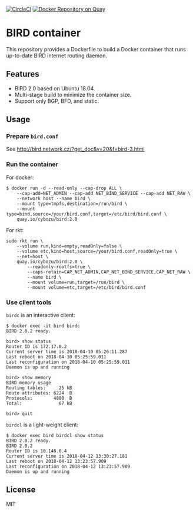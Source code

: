 [![CircleCI](https://circleci.com/gh/cybozu/bird-container.svg?style=svg)](https://circleci.com/gh/cybozu/bird-container)
[![Docker Repository on Quay](https://quay.io/repository/cybozu/bird/status "Docker Repository on Quay")](https://quay.io/repository/cybozu/bird)

BIRD container
==============

This repository provides a Dockerfile to build a Docker container
that runs up-to-date BIRD internet routing daemon.

Features
--------

* BIRD 2.0 based on Ubuntu 18.04.
* Multi-stage build to minimize the container size.
* Support only BGP, BFD, and static.

Usage
-----

### Prepare `bird.conf`

See http://bird.network.cz/?get_doc&v=20&f=bird-3.html

### Run the container

For docker:
```
$ docker run -d --read-only --cap-drop ALL \
    --cap-add=NET_ADMIN --cap-add NET_BIND_SERVICE --cap-add NET_RAW \
    --network host --name bird \
    --mount type=tmpfs,destination=/run/bird \
    --mount type=bind,source=/your/bird.conf,target=/etc/bird/bird.conf \
    quay.io/cybozu/bird:2.0
```

For rkt:
```
sudo rkt run \
    --volume run,kind=empty,readOnly=false \
    --volume etc,kind=host,source=/your/bird.conf,readOnly=true \
    --net=host \
    quay.io/cybozu/bird:2.0 \
        --readonly-rootfs=true \
        --caps-retain=CAP_NET_ADMIN,CAP_NET_BIND_SERVICE,CAP_NET_RAW \
        --name bird \
        --mount volume=run,target=/run/bird \
        --mount volume=etc,target=/etc/bird/bird.conf
```

### Use client tools

`birdc` is an interactive client:

```
$ docker exec -it bird birdc
BIRD 2.0.2 ready.

bird> show status
Router ID is 172.17.0.2
Current server time is 2018-04-10 05:26:11.287
Last reboot on 2018-04-10 05:25:59.011
Last reconfiguration on 2018-04-10 05:25:59.011
Daemon is up and running

bird> show memory
BIRD memory usage
Routing tables:     25 kB
Route attributes: 6224  B
Protocols:        4880  B
Total:              67 kB

bird> quit
```

`birdcl` is a light-weight client:

```
$ docker exec bird birdcl show status
BIRD 2.0.2 ready.
BIRD 2.0.2
Router ID is 10.146.0.4
Current server time is 2018-04-12 13:30:27.181
Last reboot on 2018-04-12 13:23:57.909
Last reconfiguration on 2018-04-12 13:23:57.909
Daemon is up and running
```

License
-------

MIT
